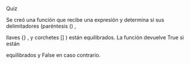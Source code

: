 Quiz

Se creó una función que recibe una expresión y determina si sus delimitadores (paréntesis () ,

llaves {} , y corchetes [] ) están equilibrados. La función devuelve True si están

equilibrados y False en caso contrario.
